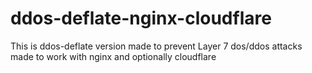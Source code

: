# ddos-deflate-nginx-cloudflare
This is ddos-deflate version made to prevent Layer 7 dos/ddos attacks made to work with nginx and optionally cloudflare
